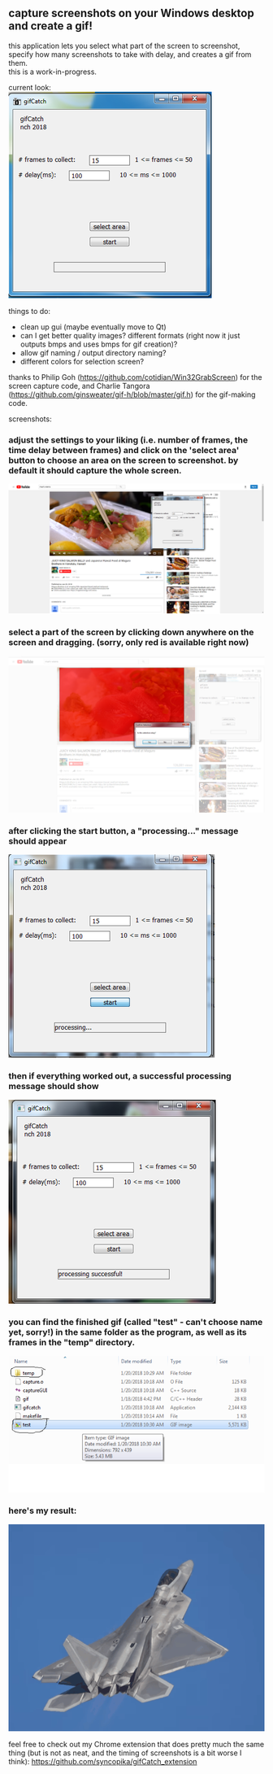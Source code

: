 ## capture screenshots on your Windows desktop and create a gif!    
    
this application lets you select what part of the screen to screenshot, specify how many screenshots to take with delay, and creates a gif from them.    
this is a work-in-progress.     
    
current look:    
![current look of the gui](screenshots/current.png "current look - note the icon")    
    
things to do:    
- clean up gui (maybe eventually move to Qt)        
- can I get better quality images? different formats (right now it just outputs bmps and uses bmps for gif creation)?    
- allow gif naming / output directory naming?    
- different colors for selection screen?     
    
thanks to Philip Goh (https://github.com/cotidian/Win32GrabScreen) for the screen capture code, and Charlie Tangora (https://github.com/ginsweater/gif-h/blob/master/gif.h) for the gif-making code.        
    
screenshots:    
### adjust the settings to your liking (i.e. number of frames, the time delay between frames) and click on the 'select area' button to choose an area on the screen to screenshot. by default it should capture the whole screen.    
![start](screenshots/start.png "the gui")    
     
### select a part of the screen by clicking down anywhere on the screen and dragging. (sorry, only red is available right now)    
![selecting an area to screenshot](screenshots/selection.png "selecting an area to screenshot")    
    
### after clicking the start button, a "processing..." message should appear    
![processing gif](screenshots/processing.png "processing the gif")    
    
### then if everything worked out, a successful processing message should show 
![done](screenshots/process_successful.png "finished processing")    
    
### you can find the finished gif (called "test" - can't choose name yet, sorry!) in the same folder as the program, as well as its frames in the "temp" directory.    
![find your gif](screenshots/done.png "find the gif and its frames")    
    
### here's my result:    
![gif result](screenshots/test.gif "food!'")    
    
feel free to check out my Chrome extension that does pretty much the same thing (but is not as neat, and the timing of screenshots is a bit worse I think): https://github.com/syncopika/gifCatch_extension    
